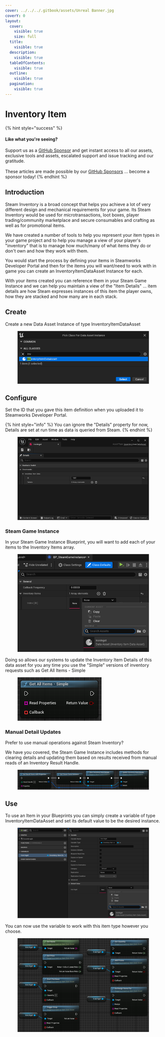 ```yaml
---
cover: ../../../.gitbook/assets/Unreal Banner.jpg
coverY: 0
layout:
  cover:
    visible: true
    size: full
  title:
    visible: true
  description:
    visible: true
  tableOfContents:
    visible: true
  outline:
    visible: true
  pagination:
    visible: true
---
```


# Inventory Item

{% hint style="success" %}
#### Like what you're seeing?

Support us as a [GitHub Sponsor](../../../become-a-sponsor/) and get instant access to all our assets, exclusive tools and assets, escalated support and issue tracking and our gratitude.\
\
These articles are made possible by our [GitHub Sponsors](../../../become-a-sponsor/) ... become a sponsor today!
{% endhint %}

## Introduction

Steam Inventory is a broad concept that helps you achieve a lot of very different design and mechanical requirements for your game. Its Steam Inventory would be used for microtransactions, loot boxes, player trading/community marketplace and secure consumables and crafting as well as for promotional items.

We have created a number of tools to help you represent your item types in your game project and to help you manage a view of your player's "inventory" that is to manage how much/many of what items they do or don't own and how they work with them.

You would start the process by defining your items in Steamworks Developer Portal and then for the items you will want/need to work with in game you can create an InventoryItemDataAsset Instance for each.

With your items created you can reference them in your Steam Game Instance and we can help you maintain a view of the "Item Details" ... item details are how Steam expresses instances of this item the player owns, how they are stacked and how many are in each stack.

## Create

Create a new Data Asset Instance of type InventoryItemDataAsset

<figure><img src="../../../.gitbook/assets/image (18).png" alt=""><figcaption></figcaption></figure>

## Configure

Set the ID that you gave this item definition when you uploaded it to Steamworks Developer Portal.

{% hint style="info" %}
You can ignore the "Details" property for now, Details are set at run time as data is queried from Steam.
{% endhint %}

<figure><img src="../../../.gitbook/assets/image (19).png" alt=""><figcaption></figcaption></figure>

### Steam Game Instance

In your Steam Game Instance Blueprint, you will want to add each of your items to the Inventory Items array.

<figure><img src="../../../.gitbook/assets/image (7).png" alt=""><figcaption></figcaption></figure>

Doing so allows our systems to update the Inventory Item Details of this data asset for you any time you use the "Simple" versions of inventory requests such as Get All Items - Simple

<figure><img src="../../../.gitbook/assets/image (8).png" alt=""><figcaption></figcaption></figure>

### Manual Detail Updates

Prefer to use manual operations against Steam Inventory?

We have you covered, the Steam Game Instance includes methods for clearing details and updating them based on results received from manual reads of an Inventory Result Handle.

<figure><img src="../../../.gitbook/assets/image (20).png" alt=""><figcaption></figcaption></figure>

## Use

To use an Item in your Blueprints you can simply create a variable of type InventoryItemDataAsset and set its default value to be the desired instance.

<figure><img src="../../../.gitbook/assets/image (9).png" alt=""><figcaption></figcaption></figure>

You can now use the variable to work with this item type however you choose.

<figure><img src="../../../.gitbook/assets/image (10).png" alt=""><figcaption></figcaption></figure>
